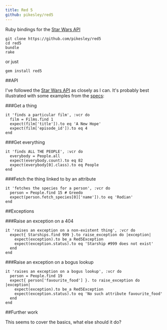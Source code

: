 ```yaml
---
title: Red 5
github: pikesley/red5
---
```


Ruby bindings for the [Star Wars API](http://swapi.co)

    git clone https://github.com/pikesley/red5
    cd red5
    bundle
    rake

or just

    gem install red5

##API

I've followed the [Star Wars API](http://swapi.co/documentation#intro) as closely as I can. It's probably best illustrated with some examples from the [specs](https://github.com/pikesley/red5/tree/master/spec):

###Get a thing

    it 'finds a particular film', :vcr do
      film = Films.find 1
      expect(film['title']).to eq 'A New Hope'
      expect(film['episode_id']).to eq 4
    end

###Get everything

    it 'finds ALL THE PEOPLE', :vcr do
      everybody = People.all
      expect(everybody.count).to eq 82
      expect(everybody[0].class).to eq People
    end

###Fetch the thing linked to by an attribute

    it 'fetches the species for a person', :vcr do
      person = People.find 15 # Greedo
      expect(person.fetch_species[0]['name']).to eq 'Rodian'
    end

##Exceptions

###Raise an exception on a 404

    it 'raises an exception on a non-existent thing', :vcr do
      expect{ Starships.find 999 }.to raise_exception do |exception|
        expect(exception).to be_a Red5Exception
        expect(exception.status).to eq 'Starship #999 does not exist'
      end
    end

###Raise an exception on a bogus lookup

    it 'raises an exception on a bogus lookup', :vcr do
      person = People.find 19
      expect{ person['favourite_food'] }. to raise_exception do |exception|
        expect(exception).to be_a Red5Exception
        expect(exception.status).to eq 'No such attribute favourite_food'
      end
    end

##Further work

This seems to cover the basics, what else should it do?

